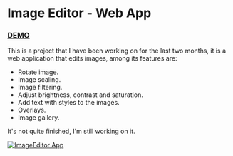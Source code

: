 # Image Editor - Web App

### [DEMO](https://imageeditordemo.pages.dev)

This is a project that I have been working on for the last two months, it is a web application that edits images, among its features are:
- Rotate image.
- Image scaling.
- Image filtering.
- Adjust brightness, contrast and saturation.
- Add text with styles to the images.
- Overlays.
- Image gallery.

It's not quite finished, I'm still working on it.

[![ImageEditor App](https://i.vimeocdn.com/video/1644958878-35505a8750c55cfb594109da9c4346b583e2af8c99376a6e4e45734db90e3c80-d?mw=1000&mh=562)](https://vimeo.com/813423148)